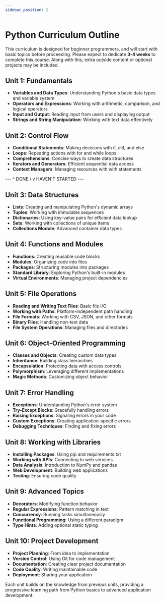 ```yaml
---
sidebar_position: 2
---
```

# Python Curriculum Outline

This curriculum is designed for beginner programmers, and will start with basic topics before proceeding. Please expect to dedicate **3-4 weeks** to complete this course. Along with this, extra outside content or optional projects may be included.

## Unit 1: Fundamentals
- **Variables and Data Types**: Understanding Python's basic data types and variable system
- **Operators and Expressions**: Working with arithmetic, comparison, and logical operators
- **Input and Output**: Reading input from users and displaying output
- **Strings and String Manipulation**: Working with text data effectively

## Unit 2: Control Flow
- **Conditional Statements**: Making decisions with if, elif, and else
- **Loops**: Repeating actions with for and while loops
- **Comprehensions**: Concise ways to create data structures
- **Iterators and Generators**: Efficient sequential data access
- **Context Managers**: Managing resources with with statements

--- ^ DONE / v HAVEN'T STARTED ---

## Unit 3: Data Structures
- **Lists**: Creating and manipulating Python's dynamic arrays
- **Tuples**: Working with immutable sequences
- **Dictionaries**: Using key-value pairs for efficient data lookup
- **Sets**: Working with collections of unique items
- **Collections Module**: Advanced container data types



## Unit 4: Functions and Modules
- **Functions**: Creating reusable code blocks
- **Modules**: Organizing code into files
- **Packages**: Structuring modules into packages
- **Standard Library**: Exploring Python's built-in modules
- **Virtual Environments**: Managing project dependencies

## Unit 5: File Operations
- **Reading and Writing Text Files**: Basic file I/O
- **Working with Paths**: Platform-independent path handling
- **File Formats**: Working with CSV, JSON, and other formats
- **Binary Files**: Handling non-text data
- **File System Operations**: Managing files and directories

## Unit 6: Object-Oriented Programming
- **Classes and Objects**: Creating custom data types
- **Inheritance**: Building class hierarchies
- **Encapsulation**: Protecting data with access controls
- **Polymorphism**: Leveraging different implementations
- **Magic Methods**: Customizing object behavior

## Unit 7: Error Handling
- **Exceptions**: Understanding Python's error system
- **Try-Except Blocks**: Gracefully handling errors
- **Raising Exceptions**: Signaling errors in your code
- **Custom Exceptions**: Creating application-specific errors
- **Debugging Techniques**: Finding and fixing errors

## Unit 8: Working with Libraries
- **Installing Packages**: Using pip and requirements.txt
- **Working with APIs**: Connecting to web services
- **Data Analysis**: Introduction to NumPy and pandas
- **Web Development**: Building web applications
- **Testing**: Ensuring code quality

## Unit 9: Advanced Topics
- **Decorators**: Modifying function behavior
- **Regular Expressions**: Pattern matching in text
- **Concurrency**: Running tasks simultaneously
- **Functional Programming**: Using a different paradigm
- **Type Hints**: Adding optional static typing

## Unit 10: Project Development
- **Project Planning**: From idea to implementation
- **Version Control**: Using Git for code management
- **Documentation**: Creating clear project documentation
- **Code Quality**: Writing maintainable code
- **Deployment**: Sharing your application

Each unit builds on the knowledge from previous units, providing a progressive learning path from Python basics to advanced application development. 